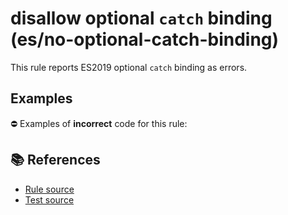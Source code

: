 # disallow optional `catch` binding (es/no-optional-catch-binding)

This rule reports ES2019 optional `catch` binding as errors.

## Examples

⛔ Examples of **incorrect** code for this rule:

<eslint-playground type="bad" code="/*eslint es/no-optional-catch-binding: error */
try {
    f()
} catch {
    g()
}
" />

## 📚 References

- [Rule source](https://github.com/mysticatea/eslint-plugin-es/blob/v1.3.2/lib/rules/no-optional-catch-binding.js)
- [Test source](https://github.com/mysticatea/eslint-plugin-es/blob/v1.3.2/tests/lib/rules/no-optional-catch-binding.js)
